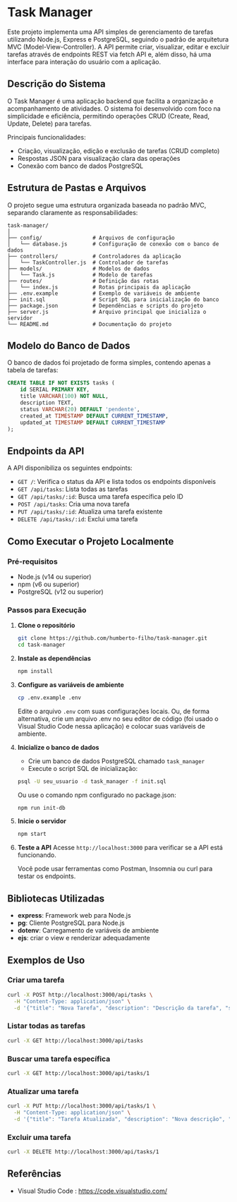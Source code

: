 # Task Manager

Este projeto implementa uma API simples de gerenciamento de tarefas utilizando Node.js, Express e PostgreSQL, seguindo o padrão de arquitetura MVC (Model-View-Controller). A API permite criar, visualizar, editar e excluir tarefas através de endpoints REST via fetch API e, além disso, há uma interface para interação do usuário com a aplicação.

## Descrição do Sistema

O Task Manager é uma aplicação backend que facilita a organização e acompanhamento de atividades. O sistema foi desenvolvido com foco na simplicidade e eficiência, permitindo operações CRUD (Create, Read, Update, Delete) para tarefas.

Principais funcionalidades:
- Criação, visualização, edição e exclusão de tarefas (CRUD completo)
- Respostas JSON para visualização clara das operações
- Conexão com banco de dados PostgreSQL

## Estrutura de Pastas e Arquivos

O projeto segue uma estrutura organizada baseada no padrão MVC, separando claramente as responsabilidades:

```
task-manager/
│
├── config/                # Arquivos de configuração
│   └── database.js        # Configuração de conexão com o banco de dados
├── controllers/           # Controladores da aplicação
│   └── TaskController.js  # Controlador de tarefas
├── models/                # Modelos de dados
│   └── Task.js            # Modelo de tarefas
├── routes/                # Definição das rotas
│   └── index.js           # Rotas principais da aplicação
├── .env.example           # Exemplo de variáveis de ambiente
├── init.sql               # Script SQL para inicialização do banco
├── package.json           # Dependências e scripts do projeto
├── server.js              # Arquivo principal que inicializa o servidor
└── README.md              # Documentação do projeto
```

## Modelo do Banco de Dados

O banco de dados foi projetado de forma simples, contendo apenas a tabela de tarefas:

```sql
CREATE TABLE IF NOT EXISTS tasks (
    id SERIAL PRIMARY KEY,
    title VARCHAR(100) NOT NULL,
    description TEXT,
    status VARCHAR(20) DEFAULT 'pendente',
    created_at TIMESTAMP DEFAULT CURRENT_TIMESTAMP,
    updated_at TIMESTAMP DEFAULT CURRENT_TIMESTAMP
);
```

## Endpoints da API

A API disponibiliza os seguintes endpoints:

- `GET /`: Verifica o status da API e lista todos os endpoints disponíveis
- `GET /api/tasks`: Lista todas as tarefas
- `GET /api/tasks/:id`: Busca uma tarefa específica pelo ID
- `POST /api/tasks`: Cria uma nova tarefa
- `PUT /api/tasks/:id`: Atualiza uma tarefa existente
- `DELETE /api/tasks/:id`: Exclui uma tarefa

## Como Executar o Projeto Localmente

### Pré-requisitos
- Node.js (v14 ou superior)
- npm (v6 ou superior)
- PostgreSQL (v12 ou superior)

### Passos para Execução

1. **Clone o repositório**
   ```bash
   git clone https://github.com/humberto-filho/task-manager.git
   cd task-manager
   ```

2. **Instale as dependências**
   ```bash
   npm install
   ```

3. **Configure as variáveis de ambiente**
   ```bash
   cp .env.example .env
   ```
   Edite o arquivo `.env` com suas configurações locais.
   Ou, de forma alternativa, crie um arquivo .env no seu editor de código (foi usado o Visual Studio Code nessa aplicação) e colocar suas variáveis de ambiente.

4. **Inicialize o banco de dados**
   - Crie um banco de dados PostgreSQL chamado `task_manager`
   - Execute o script SQL de inicialização:
   ```bash
   psql -U seu_usuario -d task_manager -f init.sql
   ```
   Ou use o comando npm configurado no package.json:
   ```bash
   npm run init-db
   ```

5. **Inicie o servidor**
   ```bash
   npm start
   ```


6. **Teste a API**
   Acesse `http://localhost:3000` para verificar se a API está funcionando.
   
   Você pode usar ferramentas como Postman, Insomnia ou curl para testar os endpoints.

## Bibliotecas Utilizadas

- **express**: Framework web para Node.js
- **pg**: Cliente PostgreSQL para Node.js
- **dotenv**: Carregamento de variáveis de ambiente
- **ejs**: criar o view e renderizar adequadamente

## Exemplos de Uso

### Criar uma tarefa
```bash
curl -X POST http://localhost:3000/api/tasks \
  -H "Content-Type: application/json" \
  -d '{"title": "Nova Tarefa", "description": "Descrição da tarefa", "status": "pendente"}'
```

### Listar todas as tarefas
```bash
curl -X GET http://localhost:3000/api/tasks
```

### Buscar uma tarefa específica
```bash
curl -X GET http://localhost:3000/api/tasks/1
```

### Atualizar uma tarefa
```bash
curl -X PUT http://localhost:3000/api/tasks/1 \
  -H "Content-Type: application/json" \
  -d '{"title": "Tarefa Atualizada", "description": "Nova descrição", "status": "em andamento"}'
```

### Excluir uma tarefa
```bash
curl -X DELETE http://localhost:3000/api/tasks/1
```

## Referências 
- Visual Studio Code : https://code.visualstudio.com/
